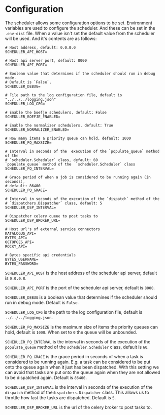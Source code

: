 # Configuration

The scheduler allows some configuration options to be set. Environment
variables are used to configure the scheduler. And these can be set in the
`.env-dist` file. When a value isn't set the default value from the scheduler
will be used. And it's contents are as follows:

```
# Host address, default: 0.0.0.0
SCHEDULER_API_HOST=

# Host api server port, default: 8000
SCHEDULER_API_PORT=

# Boolean value that determines if the scheduler should run in debug mode.
# Default is `False`. 
SCHEDULER_DEBUG=

# File path to the log configuration file, default is "../../../logging.json"
SCHEDULER_LOG_CFG=

# Enable the boefje schedulers, default: False
SCHEDULER_BOEFJE_ENABLED=

# Enable the normalizer schedulers, default: True
SCHEDULER_NORMALIZER_ENABLED=

# How many items a priority queue can hold, default: 1000
SCHEDULER_PQ_MAXSIZE=

# Interval in seconds of the  execution of the `populate_queue` method of the
# `scheduler.Scheduler` class, default: 60
`populate_queue` method of the  `scheduler.Scheduler` class
SCHEDULER_PQ_INTERVAL=

# Grace period of when a job is considered to be running again (in seconds),
# default: 86400
SCHEDULER_PQ_GRACE=

# Interval in seconds of the execution of the `dispatch` method of the
# `dispatchers.Dispatcher` class, default: 5
SCHEDULER_DSP_INTERVAL=

# Dispatcher celery queue to post tasks to
SCHEDULER_DSP_BROKER_URL=

# Host url's of external service connectors
KATALOGUS_API=
BYTES_API=
OCTOPOES_API=
ROCKY_API=

# Bytes specific api credentials
BYTES_USERNAME=
BYTES_PASSWORD=
```

`SCHEDULER_API_HOST` is the host address of the scheduler api server, default
is `0.0.0.0`.

`SCHEDULER_API_PORT` is the port of the scheduler api server, default is
`8000`.

`SCHEDULER_DEBUG` is a boolean value that determines if the scheduler should
run in debug mode. Default is `False`.

`SCHEDULER_LOG_CFG` is the path to the log configuration file, default is
`../../../logging.json`.

`SCHEDULER_PQ_MAXSIZE` is the maximum size of items the priority queues can
hold, default is `1000`. When set to `0` the queue will be unbounded.

`SCHEDULER_PQ_INTERVAL` is the interval in seconds of the execution of the
`populate_queue` method of the `scheduler.Scheduler` class, default is `60`.

`SCHEDULER_PQ_GRACE` is the grace period in seconds of when a task is considered
to be running again. E.g. a task can be considered to be put onto the queue
again when it just has been dispatched. With this setting we can avoid that
tasks are put onto the queue again when they are not allowed to be dispatched
again. Default is `86400`.

`SCHEDULER_DSP_INTERVAL` is the interval in seconds of the execution of the
`dispatch` method of the`dispatchers.Dispatcher` class. This allows us to 
throttle how fast the tasks are dispatched. Default is `5`.

`SCHEDULER_DSP_BROKER_URL` is the url of the celery broker to post tasks to.

